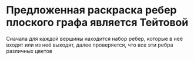 # Предложенная раскраска ребер плоского графа является Тейтовой

Сначала для каждой вершины находится набор ребер, которые в неё входят или из неё выходят, далее проверяется, что все эти ребра различных цветов